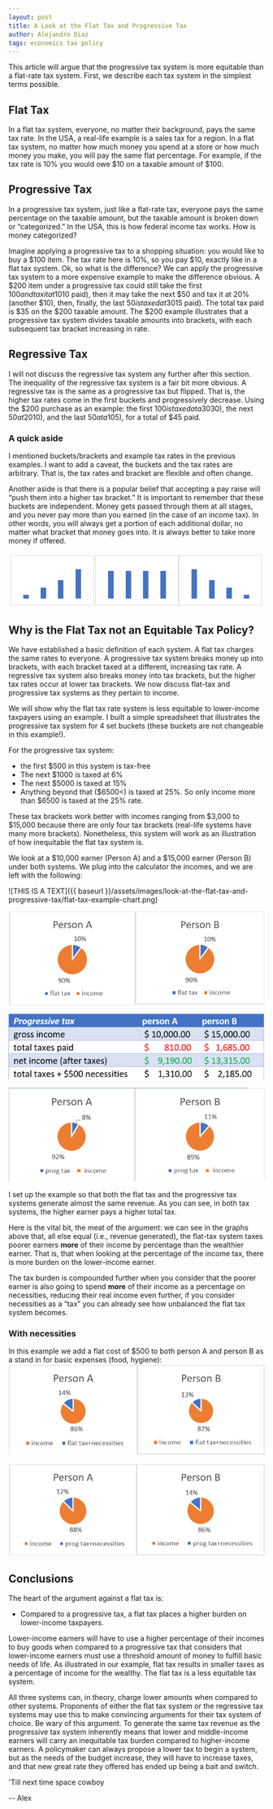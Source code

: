 ```yaml
---
layout: post
title: A Look at the Flat Tax and Progressive Tax
author: Alejandro Diaz
tags: economics tax policy
---
```

This article will argue that the progressive tax system is more equitable than a flat-rate tax system. First, we describe each tax system in the simplest terms possible.

## Flat Tax
In a flat tax system, everyone, no matter their background, pays the same tax rate. In the USA, a real-life example is a sales tax for a region. In a flat tax system, no matter how much money you spend at a store or how much money you make, you will pay the same flat percentage. For example, if the tax rate is 10% you would owe $10 on a taxable amount of $100.

## Progressive Tax
In a progressive tax system, just like a flat-rate tax, everyone pays the same percentage on the taxable amount, but the taxable amount is broken down or “categorized.” In the USA, this is how federal income tax works.
How is money categorized? 

Imagine applying a progressive tax to a shopping situation: you would like to buy a $100 item. The tax rate here is 10%, so you pay $10, exactly like in a flat tax system. Ok, so what is the difference? We can apply the progressive tax system to a more expensive example to make the difference obvious. A $200 item under a progressive tax could still take the first $100 and tax it at 10% ($10 paid), then it may take the next $50 and tax it at 20% (another $10), then, finally, the last $50 is taxed at 30% ($15 paid). The total tax paid is $35 on the $200 taxable amount. The $200 example illustrates that a progressive tax system divides taxable amounts into brackets, with each subsequent tax bracket increasing in rate.

## Regressive Tax
I will not discuss the regressive tax system any further after this section. The inequality of the regressive tax system is a fair bit more obvious. A regressive tax is the same as a progressive tax but flipped. That is, the higher tax rates come in the first buckets and progressively decrease. Using the $200 purchase as an example: the first $100 is taxed at a 30% rate ($30), the next $50 at 20% ($10), and the last $50 at a 10% tax rate ($5), for a total of $45 paid.

### **A quick aside**
I mentioned buckets/brackets and example tax rates in the previous examples. I want to add a caveat, the buckets and the tax rates are arbitrary. That is, the tax rates and bracket are flexible and often change. 

Another aside is that there is a popular belief that accepting a pay raise will “push them into a higher tax bracket.” It is important to remember that these buckets are independent. Money gets passed through them at all stages, and you never pay more than you earned (in the case of an income tax). In other words, you will always get a portion of each additional dollar, no matter what bracket that money goes into. It is always better to take more money if offered.

![charts of how each system lays out its taxes](/assets/images/look-at-the-flat-tax-and-progressive-tax/progressive-flat-regressive-chart.png)

## Why is the Flat Tax not an Equitable Tax Policy?
We have established a basic definition of each system. A flat tax charges the same rates to everyone. A progressive tax system breaks money up into brackets, with each bracket taxed at a different, increasing tax rate. A regressive tax system also breaks money into tax brackets, but the higher tax rates occur at lower tax brackets. We now discuss flat-tax and progressive tax systems as they pertain to income. 

We will show why the flat tax rate system is less equitable to lower-income taxpayers using an example. I built a simple spreadsheet that illustrates the progressive tax system for 4 set buckets (these buckets are not changeable in this example!). 

For the progressive tax system: 
* the first $500 in this system is tax-free
*	The next $1000 is taxed at 6%
*	The next $5000 is taxed at 15% 
*	Anything beyond that ($6500<) is taxed at 25%. So only income more than $6500 is taxed at the 25% rate. 

These tax brackets work better with incomes ranging from $3,000 to $15,000 because there are only four tax brackets (real-life systems have many more brackets). Nonetheless, this system will work as an illustration of how inequitable the flat tax system is.

We look at a $10,000 earner (Person A) and a $15,000 earner (Person B) under both systems. We plug into the calculator the incomes, and we are left with the following:

![THIS IS A TEXT]({{ baseurl }}/assets/images/look-at-the-flat-tax-and-progressive-tax/flat-tax-example-chart.png)

![charts of how each system lays out its taxes](/assets/images/look-at-the-flat-tax-and-progressive-tax/flat-tax-example-pie.png)

![charts of how each system lays out its taxes](/assets/images/look-at-the-flat-tax-and-progressive-tax/progressive-tax-example-chart.png)

![charts of how each system lays out its taxes](/assets/images/look-at-the-flat-tax-and-progressive-tax/progressive-tax-example-pie.png)

I set up the example so that both the flat tax and the progressive tax systems generate almost the same revenue. As you can see, in both tax systems, the higher earner pays a higher total tax.

Here is the vital bit, the meat of the argument: we can see in the graphs above that, all else equal (i.e., revenue generated), the flat-tax system taxes poorer earners **more** of their income by percentage than the wealthier earner. That is, that when looking at the percentage of the income tax, there is more burden on the lower-income earner.

The tax burden is compounded further when you consider that the poorer earner is also going to spend **more** of their income as a percentage on necessities, reducing their real income even further, if you consider necessities as a “tax” you can already see how unbalanced the flat tax system becomes.


### **With necessities**
In this example we add a flat cost of $500 to both person A and person B as a stand in for basic expenses (food, hygiene):
![charts of how each system lays out its taxes](/assets/images/look-at-the-flat-tax-and-progressive-tax/flat-tax-example-pie-necessities.png)

![charts of how each system lays out its taxes](/assets/images/look-at-the-flat-tax-and-progressive-tax/progressive-tax-example-pie-necessities.png)


## Conclusions
The heart of the argument against a flat tax is: 

*	Compared to a progressive tax, a flat tax places a higher burden on lower-income taxpayers. 

Lower-income earners will have to use a higher percentage of their incomes to buy goods when compared to a progressive tax that considers that lower-income earners must use a threshold amount of money to fulfill basic needs of life. As illustrated in our example, flat tax results in smaller taxes as a percentage of income for the wealthy. The flat tax is a less equitable tax system.

All three systems can, in theory, charge lower amounts when compared to other systems. Proponents of either the flat tax system or the regressive tax systems may use this to make convincing arguments for their tax system of choice. Be wary of this argument. To generate the same tax revenue as the progressive tax system inherently means that lower and middle-income earners will carry an inequitable tax burden compared to higher-income earners. A policymaker can always propose a lower tax to begin a system, but as the needs of the budget increase, they will have to increase taxes, and that new great rate they offered has ended up being a bait and switch.


'Till next time space cowboy

-- Alex